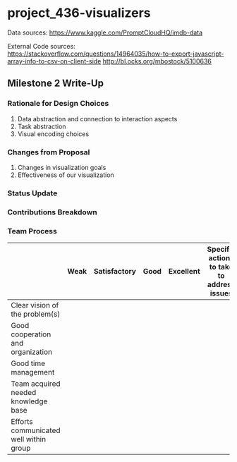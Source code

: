 # project_436-visualizers

Data sources: https://www.kaggle.com/PromptCloudHQ/imdb-data

External Code sources: https://stackoverflow.com/questions/14964035/how-to-export-javascript-array-info-to-csv-on-client-side
                       http://bl.ocks.org/mbostock/5100636

## Milestone 2 Write-Up

### Rationale for Design Choices
1. Data abstraction and connection to interaction aspects
2. Task abstraction
3. Visual encoding choices

### Changes from Proposal
1. Changes in visualization goals
2. Effectiveness of our visualization

### Status Update

### Contributions Breakdown

### Team Process
|                                        | Weak | Satisfactory | Good | Excellent | Specific actions to take to address issues |
|----------------------------------------|------|--------------|------|-----------|--------------------------------------------|
| Clear vision of the problem(s)         |      |              |      |           |                                            |
| Good cooperation and organization      |      |              |      |           |                                            |
| Good time management                   |      |              |      |           |                                            |
| Team acquired needed knowledge base    |      |              |      |           |                                            |
| Efforts communicated well within group |      |              |      |           |                                            |
